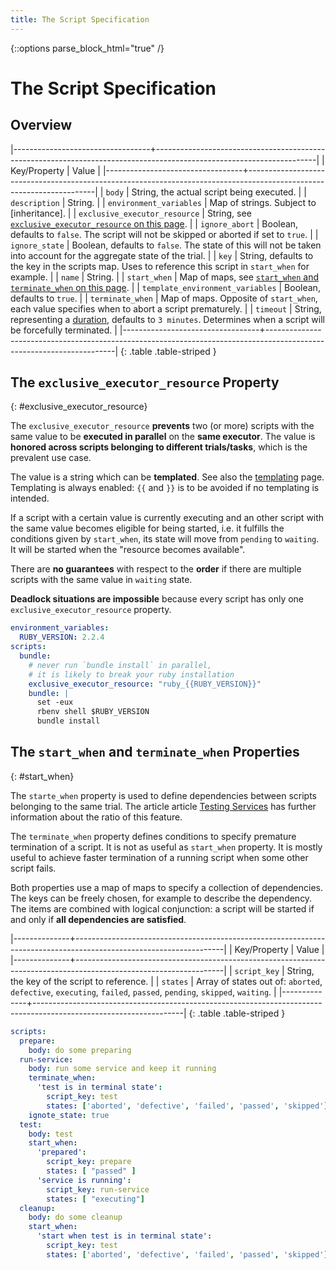 ```yaml
---
title: The Script Specification
---
```

{::options parse_block_html="true" /}

#  The Script Specification

## Overview

|----------------------------------+----------------------------------------------------------------------------------------------------------------------|
| Key/Property                     | Value                                                                                                                |
|----------------------------------+----------------------------------------------------------------------------------------------------------------------|
| `body`                           | String, the actual script being executed.                                                                            |
| `description`                    | String.                                                                                                              |
| `environment_variables`          | Map of strings. Subject to [inheritance].                                                                            |
| `exclusive_executor_resource`    | String, see [`exclusive_executor_resource` on this page](#exclusive_executor_resource).                              |
| `ignore_abort`                   | Boolean, defaults to `false`. The script will not be skipped or aborted if set to `true`.                            |
| `ignore_state`                   | Boolean, defaults to `false`. The state of this will not be taken into account for the aggregate state of the trial. |
| `key`                            | String, defaults to the key in the scripts map.  Uses to reference this script in `start_when` for example.          |
| `name`                           | String.                                                                                                              |
| `start_when`                     | Map of maps, see [`start_when` and `terminate_when` on this page](#start_when).                                      |
| `template_environment_variables` | Boolean, defaults to `true`.                                                                                         |
| `terminate_when`                 | Map of maps. Opposite of `start_when`, each value specifies when to abort a script prematurely.                      |
| `timeout`                        | String, representing a [duration], defaults to `3 minutes`. Determines when a script will be forcefully terminated.  |
|----------------------------------+----------------------------------------------------------------------------------------------------------------------|
{: .table .table-striped }



<!--- ###################################################################### -->

## The `exclusive_executor_resource` Property
{: #exclusive_executor_resource}

<div class="row"> <div class="col-md-6">

The `exclusive_executor_resource` **prevents** two (or more) scripts with the
same value to be **executed in parallel** on the **same executor**. The value
is **honored across scripts belonging to different trials/tasks**, which is the
prevalent use case.

The value is a string which can be **templated**. See also the [templating]
page. Templating is always enabled: `{{` and `}}` is to be avoided if no
templating is intended.

If a script with a certain value is currently executing and an other script
with the same value becomes eligible for being started, i.e. it fulfills the
conditions given by `start_when`, its state will move from `pending` to
`waiting`. It will be started when the "resource becomes available".

There are **no guarantees** with respect to the **order** if there are multiple
scripts with the same value in `waiting` state.

**Deadlock situations are impossible** because every script has only one
`exclusive_executor_resource` property.

</div> <div class="col-md-6">

~~~yaml
environment_variables:
  RUBY_VERSION: 2.2.4
scripts:
  bundle:
    # never run `bundle install` in parallel,
    # it is likely to break your ruby installation
    exclusive_executor_resource: "ruby_{{RUBY_VERSION}}"
    bundle: |
      set -eux
      rbenv shell $RUBY_VERSION
      bundle install

~~~
</div> </div>


<!--- ###################################################################### -->


## The `start_when` and `terminate_when` Properties
{: #start_when}

<div class="row"> <div class="col-md-6">

The `starte_when` property is used to define dependencies between scripts
belonging to the same trial. The article article [Testing Services] has further
information about the ratio of this feature.

The `terminate_when` property defines conditions to specify premature
termination of a script. It is not as useful as `start_when` property. It is
mostly useful to achieve faster termination of a running script when some other
script fails.

Both properties use a map of maps to specify a collection of dependencies. The
keys can be freely chosen, for example to describe the dependency. The items
are combined with logical conjunction: a script will be started if and only if
**all dependencies are satisfied**.

|--------------+-------------------------------------------------------------------------------------------------------------------|
| Key/Property | Value                                                                                                             |
|--------------+-------------------------------------------------------------------------------------------------------------------|
| `script_key` | String, the key of the script to reference.                                                                       |
| `states`     | Array of states out of: `aborted`, `defective`, `executing`, `failed`, `passed`, `pending`, `skipped`, `waiting`. |
|--------------+-------------------------------------------------------------------------------------------------------------------|
{: .table .table-striped }


</div> <div class="col-md-6">

~~~yaml
scripts:
  prepare:
    body: do some preparing
  run-service:
    body: run some service and keep it running
    terminate_when:
      'test is in terminal state':
        script_key: test
        states: ['aborted', 'defective', 'failed', 'passed', 'skipped']
    ignote_state: true
  test:
    body: test
    start_when:
      'prepared':
        script_key: prepare
        states: [ "passed" ]
      'service is running':
        script_key: run-service
        states: [ "executing"]
  cleanup:
    body: do some cleanup
    start_when:
      'start when test is in terminal state':
        script_key: test
        states: ['aborted', 'defective', 'failed', 'passed', 'skipped']

~~~
</div> </div>


  [templating]: /project-configuration/specification/other/templating.html
  [duration]: /project-configuration/specification/other/duration.html
  [Testing Services]: http://cider-ci.info/articles/testing-services/index.html
